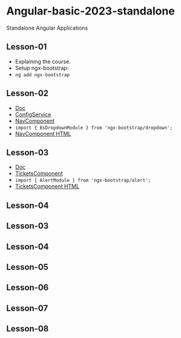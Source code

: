 # Angular-basic-2023-standalone
Standalone Angular Applications

## Lesson-01
- Explaining the course.
- Setup ngx-bootstrap:
- `ng add ngx-bootstrap`

## Lesson-02
- [Doc](https://valor-software.com/ngx-bootstrap/#/components/dropdowns?tab=overview)
- [ConfigService](src\app\service\config.service.ts)
- [NavComponent](src/app/common/nav/nav.component.ts)
- `import { BsDropdownModule } from 'ngx-bootstrap/dropdown';`
- [NavComponent HTML](src\app\common\nav\nav.component.html)

## Lesson-03
- [Doc](https://valor-software.com/ngx-bootstrap/#/components/alerts?tab=overview)
- [TicketsComponent](src\app\ticket\tickets\tickets.component.ts)
- `import { AlertModule } from 'ngx-bootstrap/alert';`
- [TicketsComponent HTML](src\app\ticket\tickets\tickets.component.ts)

## Lesson-04










## Lesson-03





## Lesson-04


## Lesson-05


## Lesson-06


## Lesson-07






## Lesson-08


